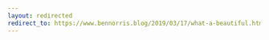 ```yaml
---
layout: redirected
redirect_to: https://www.bennorris.blog/2019/03/17/what-a-beautiful.html
---
```

